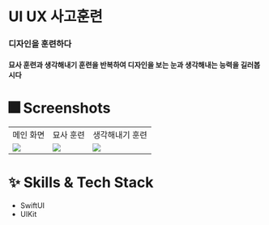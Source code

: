 # UI UX 사고훈련
### 디자인을 훈련하다
#### 묘사 훈련과 생각해내기 훈련을 반복하여 디자인을 보는 눈과 생각해내는 능력을 길러봅시다

# 🎆 Screenshots
<table>
   <tr>
    <td>메인 화면</td>
     <td>묘사 훈련</td>
     <td>생각해내기 훈련</td>
  </tr>
  <tr>
    <td><img src="https://user-images.githubusercontent.com/34985422/167167739-dacdbb84-f40e-4be1-98e9-297370bf7365.jpeg"></td>
    <td><img src="https://user-images.githubusercontent.com/34985422/167167776-dfd6a775-901a-436f-a150-8be5bf5c0240.jpeg"></td>
    <td><img src="https://user-images.githubusercontent.com/34985422/167167788-045a9716-8358-47ea-bea2-7be8c2292696.jpeg"></td>
  </tr>
 </table>

# ✨ Skills & Tech Stack
- SwiftUI
- UIKit
